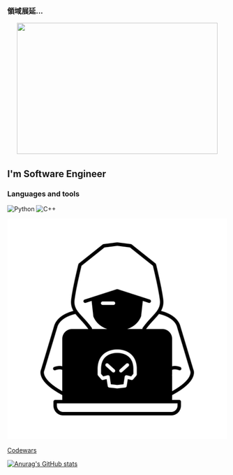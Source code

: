 ### 領域展延...


<p align="center">

  <img width="460" height="300" src="https://github.com/mellgit/mellgit/blob/main/assets/sukuna.gif">

</p>


## I'm Software Engineer

### Languages and tools
![Python](https://img.shields.io/badge/-Python-2D283E?style=for-the-badge&logo=python)
![C++](https://img.shields.io/badge/-C++-2D283E?style=for-the-badge&logo=C%2b%2b)

![Альтернативный текст](https://github.com/mellgit/mellgit/blob/main/assets/hacker.png)

[Codewars](https://www.codewars.com/users/mellgit)

[![Anurag's GitHub stats](https://github-readme-stats.vercel.app/api?username=mellgit&show_icons=true)
](https://github.com/anuraghazra/github-readme-stats)



